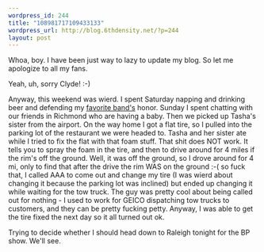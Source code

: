 ```yaml
--- 
wordpress_id: 244
title: "108981717109433133"
wordpress_url: http://blog.6thdensity.net/?p=244
layout: post
---
```

Whoa, boy.  I have been just way to lazy to update my blog.  So let me apologize to all my fans.  

Yeah, uh, sorry Clyde!  :-)

Anyway, this weekend was wierd.  I spent Saturday napping and drinking beer and defending my <a href="http://www.brotherspast.com">favorite band's</a> honor.  Sunday I spent chatting with our friends in Richmond who are having a baby.  Then we picked up Tasha's sister from the airport.  On the way home I got a flat tire, so I pulled into the parking lot of the restaurant we were headed to.  Tasha and her sister ate while I tried to fix the flat with that foam stuff.  That shit does NOT work.  It tells you to spray the foam in the tire, and then to drive around for 4 miles if the rim's off the ground.  Well, it was off the ground, so I drove around for 4 mi, only to find that after the drive the rim WAS on the ground :-( so fuck that, I called AAA to come out and change my tire (I was wierd about changing it because the parking lot was inclined) but ended up changing it while waiting for the tow truck.  The guy was pretty cool about being called out for nothing - I used to work for GEICO dispatching tow trucks to customers, and they can be pretty fucking petty.  Anyway, I was able to get the tire fixed the next day so it all turned out ok.

Trying to decide whether I should head down to Raleigh tonight for the BP show.  We'll see.
